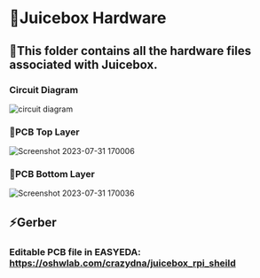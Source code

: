 # 🥤Juicebox Hardware #

## 📂This folder contains all the hardware files associated with Juicebox.

### Circuit Diagram
![circuit diagram](https://github.com/SnippetsOfAkshay/JuiceBox/assets/126640735/1a537db9-3df1-479c-acc2-ec4ad22e5951)

### 🔋PCB Top Layer
![Screenshot 2023-07-31 170006](https://github.com/SnippetsOfAkshay/JuiceBox/assets/126640735/97f7106f-fa01-4b3e-aa7c-b7aba2eb2725)

### 🔋PCB Bottom Layer
![Screenshot 2023-07-31 170036](https://github.com/SnippetsOfAkshay/JuiceBox/assets/126640735/0f70980b-f94a-4934-b11f-c39d3ba847a4)

## ⚡Gerber
### Editable PCB file in EASYEDA: https://oshwlab.com/crazydna/juicebox_rpi_sheild
